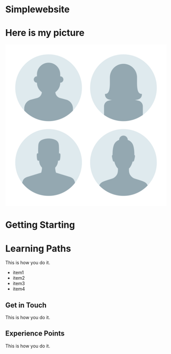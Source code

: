 # Simplewebsite

# Here is my picture 
![Picture](Pic.jpg)

# Getting Starting

# Learning Paths

This is how you do it. 

- item1
- item2
- item3
- item4 


## Get in Touch

This is how you do it. 


## Experience Points


This is how you do it. 
